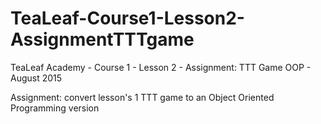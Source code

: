 # TeaLeaf-Course1-Lesson2-AssignmentTTTgame

TeaLeaf Academy - Course 1 - Lesson 2 - Assignment: TTT Game OOP - August 2015

Assignment: convert lesson's 1 TTT game to an Object Oriented Programming version

